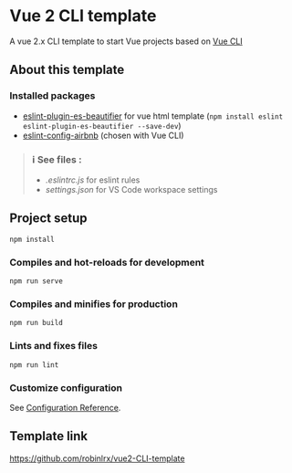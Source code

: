 # Vue 2 CLI template

A vue 2.x CLI template to start Vue projects based on [Vue CLI](https://cli.vuejs.org/)

## About this template

### Installed packages
- [eslint-plugin-es-beautifier](https://github.com/dai-shi/es-beautifier#usage-eslint-plugin) for vue html template (``` npm install eslint eslint-plugin-es-beautifier --save-dev ```)
- [eslint-config-airbnb](https://github.com/airbnb/javascript) (chosen with Vue CLI)

> ### ℹ️ See files :
>
> - *.eslintrc.js* for eslint rules
> - *settings.json* for VS Code workspace settings

## Project setup
```
npm install
```

### Compiles and hot-reloads for development
```
npm run serve
```

### Compiles and minifies for production
```
npm run build
```

### Lints and fixes files
```
npm run lint
```

### Customize configuration
See [Configuration Reference](https://cli.vuejs.org/config/).

## Template link
https://github.com/robinlrx/vue2-CLI-template

